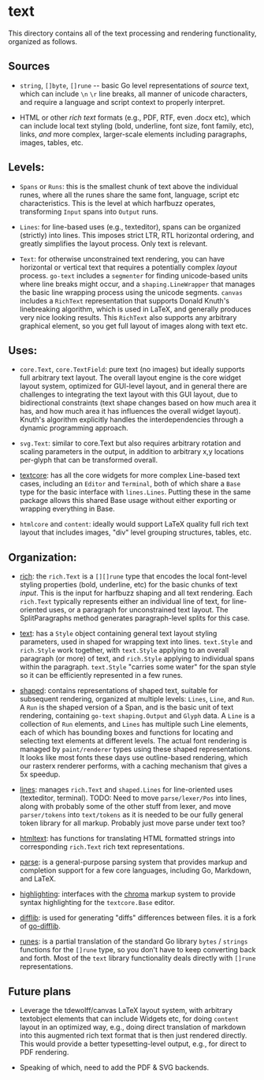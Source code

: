 # text

This directory contains all of the text processing and rendering functionality, organized as follows.

## Sources

* `string`, `[]byte`, `[]rune` -- basic Go level representations of _source_ text, which can include `\n` `\r` line breaks, all manner of unicode characters, and require a language and script context to properly interpret.

* HTML or other _rich text_ formats (e.g., PDF, RTF, even .docx etc), which can include local text styling (bold, underline, font size, font family, etc), links, _and_ more complex, larger-scale elements including paragraphs, images, tables, etc.

## Levels:

* `Spans` or `Runs`: this is the smallest chunk of text above the individual runes, where all the runes share the same font, language, script etc characteristics. This is the level at which harfbuzz operates, transforming `Input` spans into `Output` runs.

* `Lines`: for line-based uses (e.g., texteditor), spans can be organized (strictly) into lines. This imposes strict LTR, RTL horizontal ordering, and greatly simplifies the layout process. Only text is relevant.

* `Text`: for otherwise unconstrained text rendering, you can have horizontal or vertical text that requires a potentially complex _layout_ process. `go-text` includes a `segmenter` for finding unicode-based units where line breaks might occur, and a `shaping.LineWrapper` that manages the basic line wrapping process using the unicode segments. `canvas` includes a `RichText` representation that supports Donald Knuth's linebreaking algorithm, which is used in LaTeX, and generally produces very nice looking results. This `RichText` also supports any arbitrary graphical element, so you get full layout of images along with text etc.

## Uses:

* `core.Text`, `core.TextField`: pure text (no images) but ideally supports full arbitrary text layout. The overall layout engine is the core widget layout system, optimized for GUI-level layout, and in general there are challenges to integrating the text layout with this GUI layout, due to bidirectional constraints (text shape changes based on how much area it has, and how much area it has influences the overall widget layout). Knuth's algorithm explicitly handles the interdependencies through a dynamic programming approach.

* `svg.Text`: similar to core.Text but also requires arbitrary rotation and scaling parameters in the output, in addition to arbitrary x,y locations per-glyph that can be transformed overall.

* [textcore](textcore): has all the core widgets for more complex Line-based text cases, including an `Editor` and  `Terminal`, both of which share a `Base` type for the basic interface with `lines.Lines`. Putting these in the same package allows this shared Base usage without either exporting or wrapping everything in Base.

* `htmlcore` and `content`: ideally would support LaTeX quality full rich text layout that includes images, "div" level grouping structures, tables, etc.

## Organization:

* [rich](rich): the `rich.Text` is a `[][]rune` type that encodes the local font-level styling properties (bold, underline, etc) for the basic chunks of text _input_. This is the input for harfbuzz shaping and all text rendering. Each `rich.Text` typically represents either an individual line of text, for line-oriented uses, or a paragraph for unconstrained text layout. The SplitParagraphs method generates paragraph-level splits for this case.

* [text](text): has a `Style` object containing general text layout styling parameters, used in shaped for wrapping text into lines. `text.Style` and `rich.Style` work together, with `text.Style` applying to an overall paragraph (or more) of text, and `rich.Style` applying to individual spans within the paragraph. `text.Style` "carries some water" for the span style so it can be efficiently represented in a few runes.

* [shaped](shaped): contains representations of shaped text, suitable for subsequent rendering, organized at multiple levels: `Lines`, `Line`, and `Run`. A `Run` is the shaped version of a Span, and is the basic unit of text rendering, containing `go-text` `shaping.Output` and `Glyph` data. A `Line` is a collection of `Run` elements, and `Lines` has multiple such Line elements, each of which has bounding boxes and functions for locating and selecting text elements at different levels. The actual font rendering is managed by `paint/renderer` types using these shaped representations. It looks like most fonts these days use outline-based rendering, which our rasterx renderer performs, with a caching mechanism that gives a 5x speedup.

* [lines](lines): manages `rich.Text` and `shaped.Lines` for line-oriented uses (texteditor, terminal). TODO: Need to move `parse/lexer/Pos` into lines, along with probably some of the other stuff from lexer, and move `parser/tokens` into `text/tokens` as it is needed to be our fully general token library for all markup. Probably just move parse under text too?

* [htmltext](htmltext): has functions for translating HTML formatted strings into corresponding `rich.Text` rich text representations.

* [parse](parse): is a general-purpose parsing system that provides markup and completion support for a few core languages, including Go, Markdown, and LaTeX.

* [highlighting](highlighting): interfaces with the [chroma](https://github.com/alecthomas/chroma) markup system to provide syntax highlighting for the `textcore.Base` editor.

* [difflib](difflib): is used for generating "diffs" differences between files. it is a fork of [go-difflib](https://github.com/ianbruene/go-difflib).

* [runes](runes): is a partial translation of the standard Go library `bytes` / `strings` functions for the `[]rune` type, so you don't have to keep converting back and forth. Most of the `text` library functionality deals directly with `[]rune` representations.

## Future plans

* Leverage the tdewolff/canvas LaTeX layout system, with arbitrary textobject elements that can include Widgets etc, for doing `content` layout in an optimized way, e.g., doing direct translation of markdown into this augmented rich text format that is then just rendered directly. This would provide a better typesetting-level output, e.g., for direct to PDF rendering.

* Speaking of which, need to add the PDF & SVG backends.

